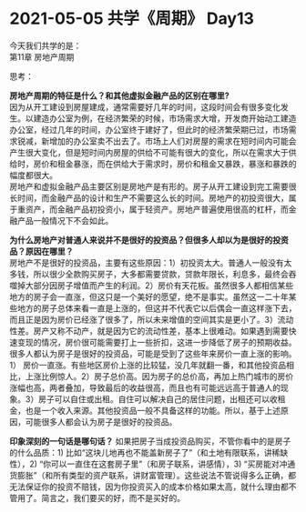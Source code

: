 # 2021-05-05 共学《周期》 Day13
今天我们共学的是：  
第11章 房地产周期

思考：

**房地产周期的特征是什么？和其他虚拟⾦融产品的区别在哪⾥?**  
因为从开工建设到房屋建成，通常需要好几年的时间，这段时间会有很多变化发生。以建造办公室为例，在经济繁荣的时候，市场需求大增，开发商开始动工建造办公室，经过几年的时间，办公室终于建好了，但此时的经济繁荣期已过，市场需求锐减，新增加的办公室卖不出去了。市场上人们对房屋的需求在短时间内可能会产生很大变化，但是短时间内房屋的供给不可能有很大的变化，所以在需求大于供给时，房价和租金暴涨，而在供给大于需求时，房价和租金又暴跌，暴涨和暴跌的幅度都很大。  
房地产和虚拟金融产品主要区别是房地产是有形的。房子从开工建设到完工需要很长时间，而金融产品的设计和生产不需要这么长的时间。房地产的初投资很大，属于重资产，而金融产品初投资小，属于轻资产。房地产普遍使用很高的杠杆，而金融产品一般情况下不会如此。

**为什么房地产对普通⼈来说并不是很好的投资品？但很多⼈却以为是很好的投资品？原因在哪⾥？**  
房地产不是很好的投资品，主要有这些原因：1）初投资太大。普通人一般没有太多钱，所以很少全款购买房子，大多都需要贷款，贷款年限长，利息多，最终会吞噬掉大部分因房子增值而产生的利润。2）房价有天花板。虽然很多人都相信某些地方的房子会一直涨，但这只是一个美好的愿望，绝不是事实。虽然这一二十年某些地方的房子总体来看一直是上涨的，但这并不代表它以后偶会一直这样涨下去，而且正是因为房价已经涨了很多了，所以未来增值的空间其实是更小了。3）流动性差。房产又称不动产，就是因为它的流动性差，基本上很难动。如果遇到需要快速变现的情况，房价很可能需要打上一些折扣，这进一步降低了房子的预期收益。  
很多人都认为房子是很好的投资品，可能是受到了这些年来房价一直上涨的影响。1） 房价一直涨。有些地区房价上涨的比较猛，没几年就翻一番，和其他投资品相比，上涨比例惊人。2）房子总价高。因为房子的总价高，再加上热门城市的房价涨幅也高，两者叠加，导致最后的收益很高，而且也有可能远远高于普通人的现象。3）房子可以自住或出租。自住可以解决自己的居住问题，出租还可以收租金，也是一个收入来源。其他投资品一般不具备这样的功能。所以，基于上述原因，可能很多人都会认为房子是很好的投资品。

**印象深刻的⼀句话是哪句话？**
如果把房子当成投资品购买，不管你看中的是房子的什么品质：1) 比如“这块儿地再也不能盖新房子了”（和土地有限联系，讲稀缺性），2) “你可以一直住在这套房子里”（和房子联系，讲感情），3) “买房能对冲通货膨胀”（和所有类型的资产联系，讲财富管理）。这些说法不管说得多么正确，都无法保证你的投资不赔钱，因为你投资买入的成本价格如果太高，就什么理由都不管用了。简言之，我们要买的好，而不是买好的。
